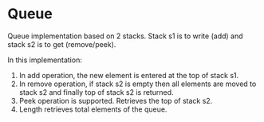 # Queue
Queue implementation based on 2 stacks.
Stack s1 is to write (add) and stack s2 is to get (remove/peek).

In this implementation:
1. In add operation, the new element is entered at the top of stack s1. 
2. In remove operation, if stack s2 is empty then all elements are moved to stack s2 and finally top of stack s2 is returned.
3. Peek operation is supported. Retrieves the top of stack s2.
4. Length retrieves total elements of the queue. 
